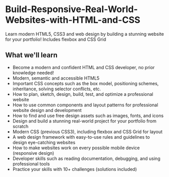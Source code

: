 # Build-Responsive-Real-World-Websites-with-HTML-and-CSS
Learn modern HTML5, CSS3 and web design by building a stunning website for your portfolio! Includes flexbox and CSS Grid

## What we'll learn
  - Become a modern and confident HTML and CSS developer, no prior knowledge needed!
  - Modern, semantic and accessible HTML5
  - Important CSS concepts such as the box model, positioning schemes, inheritance, solving selector conflicts, etc.
  - How to plan, sketch, design, build, test, and optimize a professional website
  - How to use common components and layout patterns for professional website design and development
  - How to find and use free design assets such as images, fonts, and icons
  - Design and build a stunning real-world project for your portfolio from scratch
  - Modern CSS (previous CSS3), including flexbox and CSS Grid for layout
  - A web design framework with easy-to-use rules and guidelines to design eye-catching websites
  - How to make websites work on every possible mobile device (responsive design)
  - Developer skills such as reading documentation, debugging, and using professional tools
  - Practice your skills with 10+ challenges (solutions included)
  
